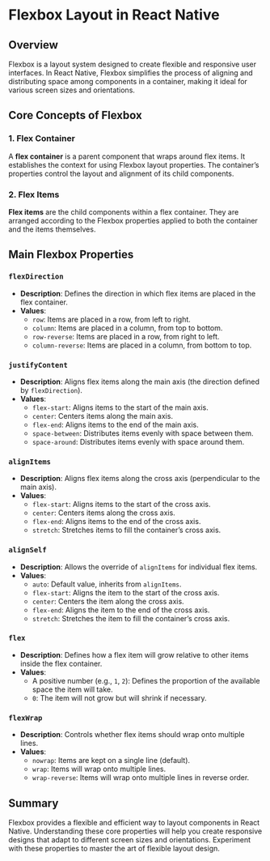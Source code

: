 # Flexbox Layout in React Native

## Overview

Flexbox is a layout system designed to create flexible and responsive user
interfaces. In React Native, Flexbox simplifies the process of aligning and
distributing space among components in a container, making it ideal for various
screen sizes and orientations.

## Core Concepts of Flexbox

### 1. Flex Container

A **flex container** is a parent component that wraps around flex items. It
establishes the context for using Flexbox layout properties. The container’s
properties control the layout and alignment of its child components.

### 2. Flex Items

**Flex items** are the child components within a flex container. They are
arranged according to the Flexbox properties applied to both the container and
the items themselves.

## Main Flexbox Properties

### `flexDirection`

- **Description**: Defines the direction in which flex items are placed in the
  flex container.
- **Values**:
  - `row`: Items are placed in a row, from left to right.
  - `column`: Items are placed in a column, from top to bottom.
  - `row-reverse`: Items are placed in a row, from right to left.
  - `column-reverse`: Items are placed in a column, from bottom to top.

### `justifyContent`

- **Description**: Aligns flex items along the main axis (the direction defined
  by `flexDirection`).
- **Values**:
  - `flex-start`: Aligns items to the start of the main axis.
  - `center`: Centers items along the main axis.
  - `flex-end`: Aligns items to the end of the main axis.
  - `space-between`: Distributes items evenly with space between them.
  - `space-around`: Distributes items evenly with space around them.

### `alignItems`

- **Description**: Aligns flex items along the cross axis (perpendicular to the
  main axis).
- **Values**:
  - `flex-start`: Aligns items to the start of the cross axis.
  - `center`: Centers items along the cross axis.
  - `flex-end`: Aligns items to the end of the cross axis.
  - `stretch`: Stretches items to fill the container’s cross axis.

### `alignSelf`

- **Description**: Allows the override of `alignItems` for individual flex
  items.
- **Values**:
  - `auto`: Default value, inherits from `alignItems`.
  - `flex-start`: Aligns the item to the start of the cross axis.
  - `center`: Centers the item along the cross axis.
  - `flex-end`: Aligns the item to the end of the cross axis.
  - `stretch`: Stretches the item to fill the container’s cross axis.

### `flex`

- **Description**: Defines how a flex item will grow relative to other items
  inside the flex container.
- **Values**:
  - A positive number (e.g., `1`, `2`): Defines the proportion of the available
    space the item will take.
  - `0`: The item will not grow but will shrink if necessary.

### `flexWrap`

- **Description**: Controls whether flex items should wrap onto multiple lines.
- **Values**:
  - `nowrap`: Items are kept on a single line (default).
  - `wrap`: Items will wrap onto multiple lines.
  - `wrap-reverse`: Items will wrap onto multiple lines in reverse order.

## Summary

Flexbox provides a flexible and efficient way to layout components in React
Native. Understanding these core properties will help you create responsive
designs that adapt to different screen sizes and orientations. Experiment with
these properties to master the art of flexible layout design.
